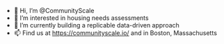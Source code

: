 - 👋 Hi, I’m @CommunityScale
- 👀 I’m interested in housing needs assessments
- 🌱 I’m currently building a replicable data-driven approach
- 📫 Find us at https://communityscale.io/ and in Boston, Massachusetts

